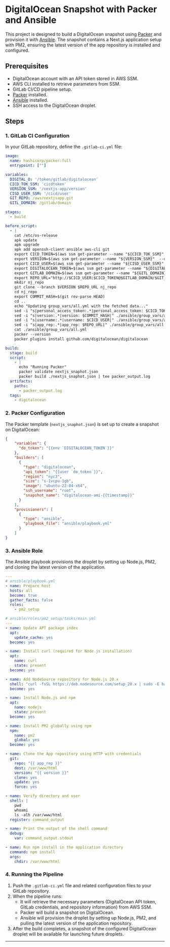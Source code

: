 # DigitalOcean Snapshot with Packer and Ansible

This project is designed to build a DigitalOcean snapshot using [Packer](https://www.packer.io/) and provision it with [Ansible](https://www.ansible.com/). The snapshot contains a Next.js application setup with PM2, ensuring the latest version of the app repository is installed and configured.

## Prerequisites

- DigitalOcean account with an API token stored in AWS SSM.
- AWS CLI installed to retrieve parameters from SSM.
- GitLab CI/CD pipeline setup.
- [Packer](https://www.packer.io/) installed.
- [Ansible](https://www.ansible.com/) installed.
- SSH access to the DigitalOcean droplet.

## Steps

### 1. GitLab CI Configuration

In your GitLab repository, define the `.gitlab-ci.yml` file:

```yaml
image: 
  name: hashicorp/packer:full
  entrypoint: [""]

variables:
  DIGITAL_O: '/token/gitlab/digitalocean'
  CICD_TOK_SSM: 'cicdtoken'
  VERSION_SSM: '/nextjs-app/version'
  CISD_USER_SSM: '/cicd/user'
  GIT_REPO: /aws/nextjsapp.git
  GITL_DOMAIN: /gitlab/domain

stages:
  - build

before_script:
  - |
    cat /etc/os-release
    apk update
    apk upgrade 
    apk add openssh-client ansible aws-cli git
    export CICD_TOKEN=$(aws ssm get-parameter --name "${CICD_TOK_SSM}"  --query 'Parameter.Value' --output text)
    export VERSION=$(aws ssm get-parameter --name "${VERSION_SSM}"  --query 'Parameter.Value' --output text)
    export CICD_USER=$(aws ssm get-parameter --name "${CISD_USER_SSM}"  --query 'Parameter.Value' --output text)
    export DIGITALOCEAN_TOKEN=$(aws ssm get-parameter --name "${DIGITAL_O}"  --query 'Parameter.Value' --output text)
    export GITLAB_DOMAIN=$(aws ssm get-parameter --name "${GITL_DOMAIN}"  --query 'Parameter.Value' --output text)
    export REPO_URL="http://$CICD_USER:$CICD_TOKEN@$GITLAB_DOMAIN/$GIT_REPO"
    mkdir nj_repo
    git clone --branch $VERSION $REPO_URL nj_repo
    cd nj_repo
    export COMMIT_HASH=$(git rev-parse HEAD)
    cd ..
    echo "Updating group_vars/all.yml with the fetched data..."
    sed -i "s|personal_access_token:.*|personal_access_token: $CICD_TOKEN|" ./ansible/group_vars/all.yml
    sed -i "s|version:.*|version: $COMMIT_HASH|" ./ansible/group_vars/all.yml  
    sed -i "s|username:.*|username: $CICD_USER|" ./ansible/group_vars/all.yml
    sed -i "s|app_rep:.*|app_rep: $REPO_URL|" ./ansible/group_vars/all.yml
    cat ./ansible/group_vars/all.yml
    packer --version
    packer plugins install github.com/digitalocean/digitalocean

build:
  stage: build
  script:
    - |
      echo "Running Packer"
      packer validate nextjs_snaphot.json
      packer build ./nextjs_snaphot.json | tee packer_output.log
  artifacts:
    paths:
      - packer_output.log
  tags:
    - digitalocean
```

### 2. Packer Configuration

The Packer template (`nextjs_snaphot.json`) is set up to create a snapshot on DigitalOcean:

```json
{
    "variables": {
      "do_token": "{{env `DIGITALOCEAN_TOKEN`}}"
    },
    "builders": [
      {
        "type": "digitalocean",
        "api_token": "{{user `do_token`}}",
        "region": "nyc3",
        "size": "s-1vcpu-1gb",
        "image": "ubuntu-22-04-x64",
        "ssh_username": "root",
        "snapshot_name": "digitalocean-ami-{{timestamp}}"
      }
    ],
    "provisioners": [
      {
        "type": "ansible",
        "playbook_file": "ansible/playbook.yml"
      }
    ]
}
```

### 3. Ansible Role

The Ansible playbook provisions the droplet by setting up Node.js, PM2, and cloning the latest version of the application.

```yaml
---
# ansible/playbook.yml
- name: Prepare host
  hosts: all
  become: true  
  gather_facts: false  
  roles:
    - pm2_setup

# ansible/roles/pm2_setup/tasks/main.yml
---
- name: Update APT package index
  apt:
    update_cache: yes
  become: yes

- name: Install curl (required for Node.js installation)
  apt:
    name: curl
    state: present
  become: yes

- name: Add NodeSource repository for Node.js 20.x
  shell: "curl -fsSL https://deb.nodesource.com/setup_20.x | sudo -E bash -"
  become: yes

- name: Install Node.js and npm
  apt:
    name: nodejs
    state: present
  become: yes

- name: Install PM2 globally using npm
  npm:
    name: pm2
    global: yes
  become: yes

- name: Clone the App repository using HTTP with credentials
  git:
    repo: "{{ app_rep }}"
    dest: /var/www/html
    version: "{{ version }}"
    clone: yes
    update: yes
    force: yes

- name: Verify directory and user
  shell: |
    pwd
    whoami
    ls -alh /var/www/html
  register: command_output

- name: Print the output of the shell command
  debug:
    var: command_output.stdout

- name: Run npm install in the application directory
  command: npm install
  args:
    chdir: /var/www/html
```

### 4. Running the Pipeline

1. Push the `.gitlab-ci.yml` file and related configuration files to your GitLab repository.
2. When the pipeline runs:
    - It will retrieve the necessary parameters (DigitalOcean API token, GitLab credentials, and repository information) from AWS SSM.
    - Packer will build a snapshot on DigitalOcean.
    - Ansible will provision the droplet by setting up Node.js, PM2, and pulling the latest version of the application repository.
3. After the build completes, a snapshot of the configured DigitalOcean droplet will be available for launching future droplets.

---
